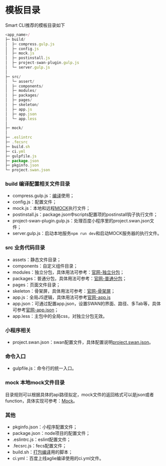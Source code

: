 # 模板目录
Smart CLI推荐的模板目录如下
```js
<app_name>/
├─ build/
│  ├─ compress.gulp.js
│  ├─ config.js
│  ├─ mock.js
│  ├─ postinstall.js
│  ├─ project-swan-plugin.gulp.js
│  └─ server.gulp.js
│
├─ src/
│  └─ assert/
│  ├─ components/  
│  ├─ modules/
│  ├─ packages/
│  ├─ pages/
│  ├─ skeleton/
│  ├─ app.js
│  ├─ app.json
│  └─ app.less
│
├─ mock/
│
├─ .eslintrc
├─ .fecsrc
├─ build.sh
├─ ci.yml
├─ gulpfile.js
├─ package.json
├─ pkginfo.json
└─ project.swan.json
```
### build 编译配置相关文件目录
- compress.gulp.js：[编译](./build)使用；
- config.js：配置文件；
- mock.js：本地和远程[MOCK](./mock)执行文件；
- postinstall.js：package.json中scripts配置项的postinstall钩子执行文件；
- project-swan-plugin.gulp.js：处理百度小程序里的project.swan.json文件；
- server.gulp.js：启动本地服务```npm run dev```和启动MOCK服务器的执行文件。
### src 业务代码目录
- assets：静态文件目录；
- components：自定义组件目录；
- modules：独立分包，具体用法可参考：[官网-独立分包](https://smartprogram.baidu.com/docs/develop/framework/subpackages_independent/)；
- packages：普通分包，具体用法可参考：[官网-普通分包](https://smartprogram.baidu.com/docs/develop/framework/subpackages/)；
- pages：页面文件目录；
- skeleton：骨架屏，具体用法可参考：[官网-骨架屏](https://smartprogram.baidu.com/docs/develop/performance/peformance_gradually_load/)；
- app.js：全局JS逻辑，具体用法可参考[官网-app.js](https://smartprogram.baidu.com/docs/develop/framework/processjs/)
- app.json：可通过配置app.json，设置SWAN的界面、路径、多Tab等，具体可参考[官网-app.json](https://smartprogram.baidu.com/docs/develop/framework/process/)；
- app.less：主包中的全局css，对独立分包无效。
### 小程序相关
- project.swan.json：swan配置文件，具体配置说明[project.swan.json](./swan#project.swan.js)。
### 命令入口
- gulpfile.js：命令行的统一入口。
### mock 本地mock文件目录
目录规则可以根据具体的api路径拟定，mock文件的返回格式可以是json或者function，具体实现可参考：[Mock](./mock)。
### 其他
- pkginfo.json：小程序配置文件；
- package.json：node项目的配置文件；
- .eslintrc.js：eslint配置文件；
- .fecsrc.js：fecs配置文件；
- build.sh：[打包编译](/menu/build)用的脚本；
- ci.yml：百度上线aglie编译使用的ci.yml文件。

